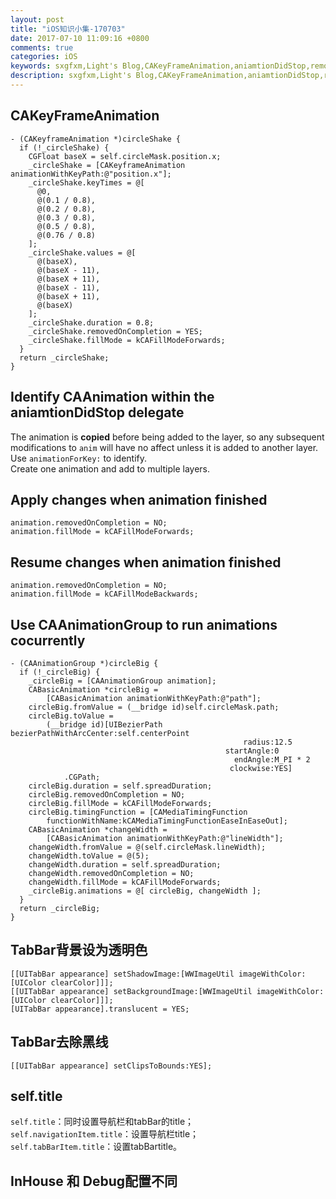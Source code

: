 ```yaml
---
layout: post
title: "iOS知识小集-170703"
date: 2017-07-10 11:09:16 +0800
comments: true
categories: iOS
keywords: sxgfxm,Light's Blog,CAKeyFrameAnimation,aniamtionDidStop,removedOnCompletion,fillMode,CAAnimationGroup,UITabBar appearance
description: sxgfxm,Light's Blog,CAKeyFrameAnimation,aniamtionDidStop,removedOnCompletion,fillMode,CAAnimationGroup,UITabBar appearance
---
```


## CAKeyFrameAnimation
~~~
- (CAKeyframeAnimation *)circleShake {
  if (!_circleShake) {
    CGFloat baseX = self.circleMask.position.x;
    _circleShake = [CAKeyframeAnimation animationWithKeyPath:@"position.x"];
    _circleShake.keyTimes = @[
      @0,
      @(0.1 / 0.8),
      @(0.2 / 0.8),
      @(0.3 / 0.8),
      @(0.5 / 0.8),
      @(0.76 / 0.8)
    ];
    _circleShake.values = @[
      @(baseX),
      @(baseX - 11),
      @(baseX + 11),
      @(baseX - 11),
      @(baseX + 11),
      @(baseX)
    ];
    _circleShake.duration = 0.8;
    _circleShake.removedOnCompletion = YES;
    _circleShake.fillMode = kCAFillModeForwards;
  }
  return _circleShake;
}
~~~

<!-- more -->

## Identify CAAnimation within the aniamtionDidStop delegate
The animation is **copied** before being added to the layer, so any subsequent modifications to `anim` will have no affect unless it is added to another layer.  
Use `animationForKey:` to identify.  
Create one animation and add to multiple layers.  

## Apply changes when animation finished
~~~
animation.removedOnCompletion = NO;
animation.fillMode = kCAFillModeForwards;
~~~

## Resume changes when animation finished
~~~
animation.removedOnCompletion = NO;
animation.fillMode = kCAFillModeBackwards;
~~~

## Use CAAnimationGroup to run animations cocurrently
~~~
- (CAAnimationGroup *)circleBig {
  if (!_circleBig) {
    _circleBig = [CAAnimationGroup animation];
    CABasicAnimation *circleBig =
        [CABasicAnimation animationWithKeyPath:@"path"];
    circleBig.fromValue = (__bridge id)self.circleMask.path;
    circleBig.toValue =
        (__bridge id)[UIBezierPath bezierPathWithArcCenter:self.centerPoint
                                                    radius:12.5
                                                startAngle:0
                                                  endAngle:M_PI * 2
                                                 clockwise:YES]
            .CGPath;
    circleBig.duration = self.spreadDuration;
    circleBig.removedOnCompletion = NO;
    circleBig.fillMode = kCAFillModeForwards;
    circleBig.timingFunction = [CAMediaTimingFunction
        functionWithName:kCAMediaTimingFunctionEaseInEaseOut];
    CABasicAnimation *changeWidth =
        [CABasicAnimation animationWithKeyPath:@"lineWidth"];
    changeWidth.fromValue = @(self.circleMask.lineWidth);
    changeWidth.toValue = @(5);
    changeWidth.duration = self.spreadDuration;
    changeWidth.removedOnCompletion = NO;
    changeWidth.fillMode = kCAFillModeForwards;
    _circleBig.animations = @[ circleBig, changeWidth ];
  }
  return _circleBig;
}
~~~

## TabBar背景设为透明色
~~~
[[UITabBar appearance] setShadowImage:[WWImageUtil imageWithColor:[UIColor clearColor]]];
[[UITabBar appearance] setBackgroundImage:[WWImageUtil imageWithColor:[UIColor clearColor]]];
[UITabBar appearance].translucent = YES;
~~~

## TabBar去除黑线
~~~
[[UITabBar appearance] setClipsToBounds:YES];
~~~

## self.title
`self.title`：同时设置导航栏和tabBar的title；  
`self.navigationItem.title`：设置导航栏title；  
`self.tabBarItem.title`：设置tabBartitle。  

## InHouse 和 Debug配置不同
